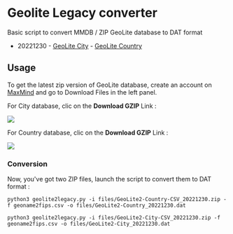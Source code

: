 # Geolite Legacy converter 
Basic script to convert MMDB / ZIP GeoLite database to DAT format

 * 20221230 - [GeoLite City]([files/GeoLite2-City_20221230.dat](https://github.com/bilyboy785/geolite-legacy-converter/blob/main/files/GeoLite2-City_20221230.dat?raw=true)) - [GeoLite Country]([files/GeoLite2-Country_20221230.dat](https://github.com/bilyboy785/geolite-legacy-converter/blob/main/files/GeoLite2-Country_20221230.dat?raw=true))

## Usage
To get the latest zip version of GeoLite database, create an account on [MaxMind](https://www.maxmind.com/en/accounts/) and go to Download Files in the left panel.

For City database, clic on the **Download GZIP** Link :

![](https://i.imgur.com/PLW2gCl.jpg)

For Country database, clic on the **Download GZIP** Link :

![](https://i.imgur.com/vWyZ0mv.jpg)

### Conversion
Now, you've got two ZIP files, launch the script to convert them to DAT format : 

```
python3 geolite2legacy.py -i files/GeoLite2-Country-CSV_20221230.zip -f geoname2fips.csv -o files/GeoLite2-Country_20221230.dat
```

```
python3 geolite2legacy.py -i files/GeoLite2-City-CSV_20221230.zip -f geoname2fips.csv -o files/GeoLite2-City_20221230.dat
```

